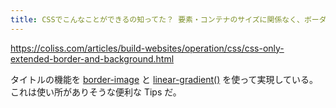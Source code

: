 ```yaml
---
title: CSSでこんなことができるの知ってた？ 要素・コンテナのサイズに関係なく、ボーダーや背景をはみ出して配置するテクニック | コリス
---
```


https://coliss.com/articles/build-websites/operation/css/css-only-extended-border-and-background.html

タイトルの機能を [border-image](https://developer.mozilla.org/ja/docs/Web/CSS/border-image) と [linear-gradient()](https://developer.mozilla.org/ja/docs/Web/CSS/gradient/linear-gradient) を使って実現している。
これは使い所がありそうな便利な Tips だ。
